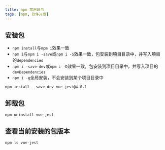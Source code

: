 ```yaml
---
title: npm 常用命令
tags: [npm, 软件开发]
---
```


## 安装包

* `npm install`与`npm i`效果一致
* `npm i`与`npm i -save`或`npm i -S`效果一致，包安装到项目目录中，并写入项目的`dependencies`
* `npm i -save-dev`或`npm i -D`效果一致，包安装到项目目录中，并写入项目的`devDependencies`
* `npm i -g`全局安装，不会安装到某个项目目录中

```shell
npm install --save-dev vue-jest@4.0.1
```

## 卸载包

```shell
npm uninstall vue-jest
```

## 查看当前安装的包版本

```shell
npm ls vue-jest
```